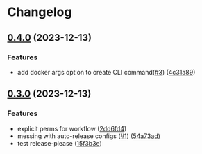 # Changelog

## [0.4.0](https://github.com/booee/docker-build-info/compare/v0.3.0...v0.4.0) (2023-12-13)


### Features

* add docker args option to create CLI command([#3](https://github.com/booee/docker-build-info/issues/3)) ([4c31a89](https://github.com/booee/docker-build-info/commit/4c31a895774f8cefe0c9603d37993563f51a374f))

## [0.3.0](https://github.com/booee/docker-build-info/compare/v0.2.0...v0.3.0) (2023-12-13)


### Features

* explicit perms for workflow ([2dd6fd4](https://github.com/booee/docker-build-info/commit/2dd6fd4df0e1cbabf89cb98b751cc76b8602b9f7))
* messing with auto-release configs ([#1](https://github.com/booee/docker-build-info/issues/1)) ([54a73ad](https://github.com/booee/docker-build-info/commit/54a73adc5d8482d8503c183986eae5196a845571))
* test release-please ([15f3b3e](https://github.com/booee/docker-build-info/commit/15f3b3eef660bc3d96620cfcaa9de7467dc4b8cb))
